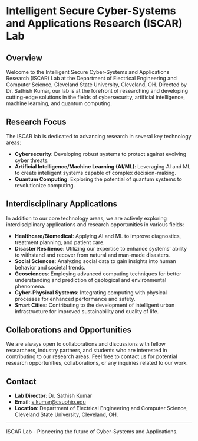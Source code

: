 # Intelligent Secure Cyber-Systems and Applications Research (ISCAR) Lab

## Overview

Welcome to the Intelligent Secure Cyber-Systems and Applications Research (ISCAR) Lab at the Department of Electrical Engineering and Computer Science, Cleveland State University, Cleveland, OH. Directed by Dr. Sathish Kumar, our lab is at the forefront of researching and developing cutting-edge solutions in the fields of cybersecurity, artificial intelligence, machine learning, and quantum computing.

## Research Focus

The ISCAR lab is dedicated to advancing research in several key technology areas:

- **Cybersecurity**: Developing robust systems to protect against evolving cyber threats.
- **Artificial Intelligence/Machine Learning (AI/ML)**: Leveraging AI and ML to create intelligent systems capable of complex decision-making.
- **Quantum Computing**: Exploring the potential of quantum systems to revolutionize computing.

## Interdisciplinary Applications

In addition to our core technology areas, we are actively exploring interdisciplinary applications and research opportunities in various fields:

- **Healthcare/Biomedical**: Applying AI and ML to improve diagnostics, treatment planning, and patient care.
- **Disaster Resilience**: Utilizing our expertise to enhance systems' ability to withstand and recover from natural and man-made disasters.
- **Social Sciences**: Analyzing social data to gain insights into human behavior and societal trends.
- **Geosciences**: Employing advanced computing techniques for better understanding and prediction of geological and environmental phenomena.
- **Cyber-Physical Systems**: Integrating computing with physical processes for enhanced performance and safety.
- **Smart Cities**: Contributing to the development of intelligent urban infrastructure for improved sustainability and quality of life.

## Collaborations and Opportunities

We are always open to collaborations and discussions with fellow researchers, industry partners, and students who are interested in contributing to our research areas. Feel free to contact us for potential research opportunities, collaborations, or any inquiries related to our work.

## Contact

- **Lab Director**: Dr. Sathish Kumar
- **Email**: [s.kumar@csuohio.edu](mailto:s.kumar@csuohio.edu)
- **Location**: Department of Electrical Engineering and Computer Science, Cleveland State University, Cleveland, OH.

---

ISCAR Lab - Pioneering the future of Cyber-Systems and Applications.
